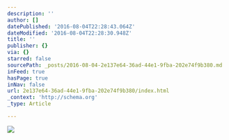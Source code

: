 ```yaml
---
description: ''
author: []
datePublished: '2016-08-04T22:28:43.064Z'
dateModified: '2016-08-04T22:28:30.948Z'
title: ''
publisher: {}
via: {}
starred: false
sourcePath: _posts/2016-08-04-2e137e64-36ad-44e1-9fba-202e74f9b380.md
inFeed: true
hasPage: true
inNav: false
url: 2e137e64-36ad-44e1-9fba-202e74f9b380/index.html
_context: 'http://schema.org'
_type: Article

---
```

![](https://the-grid-user-content.s3-us-west-2.amazonaws.com/e0d977c8-5a49-496b-97fa-e70e021a2a26.jpg)